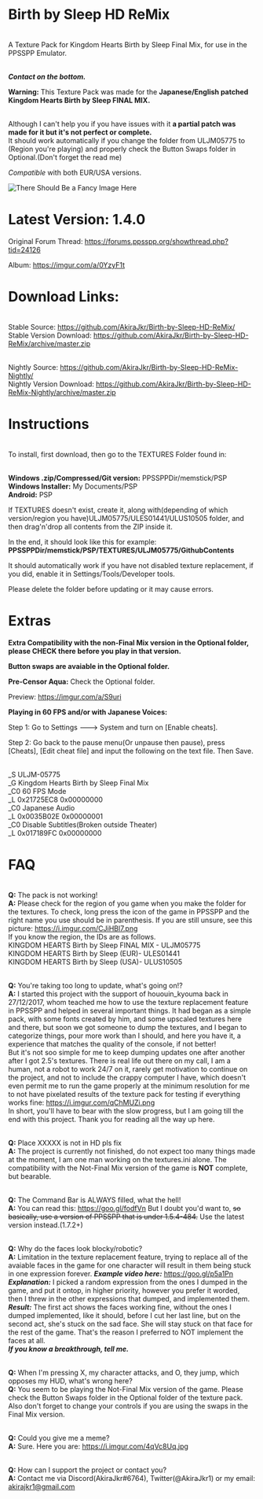 # Birth by Sleep HD ReMix
<br>A Texture Pack for Kingdom Hearts Birth by Sleep Final Mix, for use in the PPSSPP Emulator.

<br><b><i>Contact on the bottom.</i></b>

<b>Warning:</b>
This Texture Pack was made for the <b>Japanese/English patched Kingdom Hearts Birth by Sleep FINAL MIX.</b>

<br>Although I can't help you if you have issues with it <b>a partial patch was made for it but it's not perfect or complete.</b> 
<br>It should work automatically if you change the folder from ULJM05775 to (Region you're playing) and properly check the Button Swaps folder in Optional.(Don't forget the read me)

<i>Compatible</i> with both EUR/USA versions.

![There Should Be a Fancy Image Here](https://i.imgur.com/0v2XaQ1.png)

# Latest Version: 1.4.0

Original Forum Thread: https://forums.ppsspp.org/showthread.php?tid=24126

Album: https://imgur.com/a/0YzyF1t

# Download Links:

<br>Stable Source: https://github.com/AkiraJkr/Birth-by-Sleep-HD-ReMix/
<br>Stable Version Download: https://github.com/AkiraJkr/Birth-by-Sleep-HD-ReMix/archive/master.zip

<br>Nightly Source: https://github.com/AkiraJkr/Birth-by-Sleep-HD-ReMix-Nightly/
<br>Nightly Version Download:  https://github.com/AkiraJkr/Birth-by-Sleep-HD-ReMix-Nightly/archive/master.zip

# Instructions

<br>To install, first download, then go to the TEXTURES Folder found in:

<br><b>Windows .zip/Compressed/Git version:</b> PPSSPPDir/memstick/PSP
<br><b>Windows Installer:</b> My Documents/PSP
<br><b>Android:</b> PSP

If TEXTURES doesn't exist, create it, along with(depending of which version/region you have)ULJM05775/ULES01441/ULUS10505 folder, and then drag'n'drop all contents from the ZIP inside it.

In the end, it should look like this for example: **PPSSPPDir/memstick/PSP/TEXTURES/ULJM05775/GithubContents**

It should automatically work if you have not disabled texture replacement, if you did, enable it in Settings/Tools/Developer tools.

Please delete the folder before updating or it may cause errors.

# Extras

<b>Extra Compatibility with the non-Final Mix version in the Optional folder, please CHECK there before you play in that version.</b>

<b>Button swaps are avaiable in the Optional folder.</b>

<b>Pre-Censor Aqua:</b> Check the Optional folder.

Preview: https://imgur.com/a/S9uri



<b>Playing in 60 FPS and/or with Japanese Voices:</b>

Step 1: Go to Settings ---> System and turn on [Enable cheats].

Step 2: Go back to the pause menu(Or unpause then pause), press [Cheats], [Edit cheat file] and input the following on the text file. Then Save.

<br>_S ULJM-05775
<br>_G Kingdom Hearts Birth by Sleep Final Mix
<br>_C0 60 FPS Mode
<br>_L 0x21725EC8 0x00000000
<br>_C0 Japanese Audio
<br>_L 0x0035B02E 0x00000001
<br>_C0 Disable Subtitles(Broken outside Theater)
<br>_L 0x017189FC 0x00000000

# FAQ
<br><b>Q:</b> The pack is not working!
<br><b>A:</b> Please check for the region of you game when you make the folder for the textures. To check, long press the icon of the game in PPSSPP and the right name you use should be in parenthesis. If you are still unsure, see this picture: https://i.imgur.com/CJiHBl7.png
<br>If you know the region, the IDs are as follows.
<br>KINGDOM HEARTS Birth by Sleep FINAL MIX - ULJM05775
<br>KINGDOM HEARTS Birth by Sleep (EUR)- ULES01441
<br>KINGDOM HEARTS Birth by Sleep (USA)- ULUS10505

<br><b>Q:</b> You're taking too long to update, what's going on!?
<br><b>A:</b> I started this project with the support of hououin_kyouma back in 27/12/2017, whom teached me how to use the texture replacement feature in PPSSPP and helped in several important things. It had began as a simple pack, with some fonts created by him, and some upscaled textures here and there, but soon we got someone to dump the textures, and I began to categorize things, pour more work than I should, and here you have it, a experience that matches the quality of the console, if not better!
<br>But it's not soo simple for me to keep dumping updates one after another after I got 2.5's textures. There is real life out there on my call, I am a human, not a robot to work 24/7 on it, rarely get motivation to continue on the project, and not to include the crappy computer I have, which doesn't even permit me to run the game properly at the minimum resolution for me to not have pixelated results of the texture pack for testing if everything works fine: https://i.imgur.com/qChMUZi.png
<br>In short, you'll have to bear with the slow progress, but I am going till the end with this project. Thank you for reading all the way up here.

<br><b>Q:</b> Place XXXXX is not in HD pls fix
<br><b>A:</b> The project is currently not finished, do not expect too many things made at the moment, I am one man working on the textures.ini alone. The compatibility with the Not-Final Mix version of the game is **NOT** complete, but bearable.

<br><b>Q:</b> The Command Bar is ALWAYS filled, what the hell!
<br><b>A:</b> You can read this: https://goo.gl/fodfVn But I doubt you'd want to, <s>so basically, use a version of PPSSPP that is under 1.5.4-484.</s> Use the latest version instead.(1.7.2+)

<br><b>Q:</b> Why do the faces look blocky/robotic?
<br><b>A:</b> Limitation in the texture replacement feature, trying to replace all of the avaiable faces in the game for one character will result in them being stuck in one expression forever. <b><i>Example video here:</b></i> https://goo.gl/p5a1Pn
<br><b><i>Explanation:</b></i> I picked a random expression from the ones I dumped in the game, and put it ontop, in higher priority, however you prefer it worded, then I threw in the other expressions that dumped, and implemented them.
<br><b><i>Result:</b></i> The first act shows the faces working fine, without the ones I dumped implemented, like it should, before I cut her last line, but on the second act, she's stuck on the sad face. She will stay stuck on that face for the rest of the game. That's the reason I preferred to NOT implement the faces at all.
<br><b><i>If you know a breakthrough, tell me.</b></i>

<br><b>Q:</b> When I'm pressing X, my character attacks, and O, they jump, which opposes my HUD, what's wrong here?
<br><b>Q:</b> You seem to be playing the Not-Final Mix version of the game. Please check the Button Swaps folder in the Optional folder of the texture pack. Also don't forget to change your controls if you are using the swaps in the Final Mix version.

<br><b>Q:</b> Could you give me a meme?
<br><b>A:</b> Sure. Here you are: https://i.imgur.com/4qVc8Uq.jpg



<br><b>Q:</b> How can I support the project or contact you?
<br><b>A:</b> Contact me via Discord(AkiraJkr#6764), Twitter(@AkiraJkr1) or my email: akirajkr1@gmail.com
